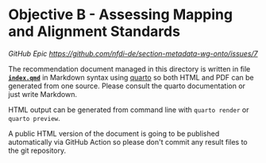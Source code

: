 # Objective B - Assessing Mapping and Alignment Standards

*GitHub Epic <https://github.com/nfdi-de/section-metadata-wg-onto/issues/7>*

The recommendation document managed in this directory is written in file **[`index.qmd`](index.qmd)** in Markdown syntax using [quarto](https://quarto.org/) so both HTML and PDF can be generated from one source. Please consult the quarto documentation or just write Markdown.

HTML output can be generated from command line with `quarto render` or `quarto preview`.

A public HTML version of the document is going to be published automatically via GitHub Action so please don't commit any result files to the git repository.

